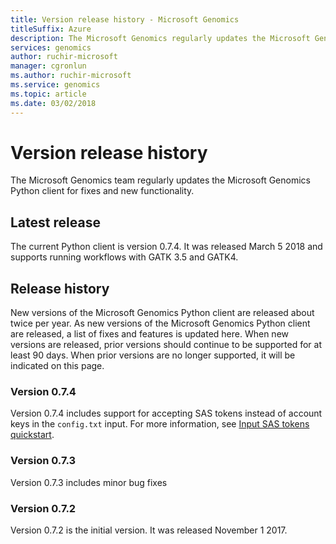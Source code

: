 ```yaml
---
title: Version release history - Microsoft Genomics
titleSuffix: Azure
description: The Microsoft Genomics regularly updates the Microsoft Genomics Python client for fixes and new functionality. 
services: genomics
author: ruchir-microsoft
manager: cgronlun
ms.author: ruchir-microsoft
ms.service: genomics
ms.topic: article
ms.date: 03/02/2018
---
```


# Version release history
The Microsoft Genomics team regularly updates the Microsoft Genomics Python client for fixes and new functionality. 

## Latest release
The current Python client is version 0.7.4. It was released March 5 2018 and supports running workflows with GATK 3.5 and GATK4.


## Release history 
New versions of the Microsoft Genomics Python client are released about twice per year. As new versions of the Microsoft Genomics Python client are released, a list of fixes and features is updated here. When new versions are released, prior versions should continue to be supported for at least 90 days. When prior versions are no longer supported, it will be indicated on this page. 

### Version 0.7.4
Version 0.7.4 includes support for accepting SAS tokens instead of account keys in the `config.txt` input. For more information, see [Input SAS tokens quickstart](quickstart-input-sas.md). 

### Version 0.7.3
Version 0.7.3 includes minor bug fixes

### Version 0.7.2
Version 0.7.2 is the initial version. It was released November 1 2017.
